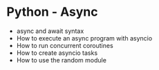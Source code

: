 # Python - Async

- async and await syntax
- How to execute an async program with asyncio
- How to run concurrent coroutines
- How to create asyncio tasks
- How to use the random module